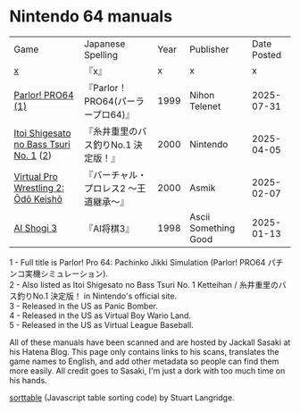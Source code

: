 <script src="sorttable.js"></script>

# Nintendo 64 manuals

<table class="sortable">
<tr><td>Game</td><td>Japanese Spelling</td><td>Year</td><td>Publisher</td><td>Date Posted</td></tr>
<tr><td><a href="" target="_blank">x</a></td><td>『x』</td><td>x</td><td>x</td><td>x</td></tr>
<tr><td><a href="https://gamemanual.midnightmeattrain.com/entry/Parlor%EF%BC%81PRO64" target="_blank">Parlor! PRO64</a> <a href="#parlor">(1)</a></td><td>『Parlor！PRO64(パーラープロ64)』</td><td>1999</td><td>Nihon Telenet</td><td>2025-07-31</td></tr>
<tr><td><a href="https://gamemanual.midnightmeattrain.com/entry/%E7%B3%B8%E4%BA%95%E9%87%8D%E9%87%8C%E3%81%AE%E3%83%90%E3%82%B9%E9%87%A3%E3%82%8ANo.1_%E6%B1%BA%E5%AE%9A%E7%89%88%EF%BC%81" target="_blank">Itoi Shigesato no Bass Tsuri No. 1</a> (<a href="itoibass">2</a>)</td><td>『糸井重里のバス釣りNo.1 決定版！』</td><td>2000</td><td>Nintendo</td><td>2025-04-05</td></tr>
<tr><td><a href="https://gamemanual.midnightmeattrain.com/entry/%E3%83%90%E3%83%BC%E3%83%81%E3%83%A3%E3%83%AB%E3%83%BB%E3%83%97%E3%83%AD%E3%83%AC%E3%82%B92_%EF%BD%9E%E7%8E%8B%E9%81%93%E7%B6%99%E6%89%BF%EF%BD%9E" target="_blank">Virtual Pro Wrestling 2: Ōdō Keishō</a></td><td>『バーチャル・プロレス2 ～王道継承～』</td><td>2000</td><td>Asmik</td><td>2025-02-07</td></tr>
<tr><td><a href="https://gamemanual.midnightmeattrain.com/entry/AI%E5%B0%86%E6%A3%8B3" target="_blank">AI Shogi 3</a></td><td>『AI将棋3』</td><td>1998</td><td>Ascii Something Good</td><td>2025-01-13</td></tr>

</table>


<a name="parlor">1</a> - Full title is Parlor! Pro 64: Pachinko Jikki Simulation (Parlor! PRO64 パチンコ実機シミュレーション).  
<a name="itoibass">2</a> - Also listed as Itoi Shigesato no Bass Tsuri No. 1 Ketteihan / 糸井重里のバス釣りNo.1 決定版！ in Nintendo's official site.  
<a name="panic">3</a> - Released in the US as Panic Bomber.  
<a name="wario">4</a> - Released in the US as Virtual Boy Wario Land.  
<a name="base">5</a> - Released in the US as Virtual League Baseball.  

All of these manuals have been scanned and are hosted by Jackall Sasaki at his Hatena Blog. This page only contains links to his scans, translates the game names to English, and add other metadata so people can find them more easily. All credit goes to Sasaki, I'm just a dork with too much time on his hands.

<a href="https://www.kryogenix.org/code/browser/sorttable/" target="_blank">sorttable</a> (Javascript table sorting code) by Stuart Langridge.
